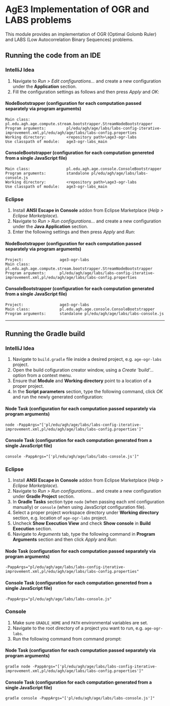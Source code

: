 # AgE3 Implementation of OGR and LABS problems

This module provides an implementation of OGR (Optimal Golomb Ruler) and LABS (Low Autocorrelation Binary Sequences) problems.

## Running the code from an IDE

### IntelliJ Idea

1. Navigate to *Run > Edit configurations...* and create a new configuration under the **Application** section.
2. Fill the configuration settings as follows and then press *Apply* and *OK*:

#### NodeBootstrapper (configuration for each computation passed separately via program arguments)

```
Main class:                pl.edu.agh.age.compute.stream.bootstrapper.StreamNodeBootstrapper
Program arguments:         pl/edu/agh/age/labs/labs-config-iterative-improvement.xml,pl/edu/agh/age/labs/labs-config.properties
Working directory:         <repository path>\age3-ogr-labs
Use classpath of module:   age3-ogr-labs_main
```

#### ConsoleBootstrapper (configuration for each computation genereted from a single JavaScript file)

```
Main class:                pl.edu.agh.age.console.ConsoleBootstrapper
Program arguments:         standalone pl/edu/agh/age/labs/labs-console.js
Working directory:         <repository path>\age3-ogr-labs
Use classpath of module:   age3-ogr-labs_main
```

### Eclipse

1. Install **ANSI Escape in Console** addon from Eclipse Marketplace (*Help > Eclipse Marketplace*).
2. Navigate to *Run > Run configurations...* and create a new configuration under the **Java Application** section.
3. Enter the following settings and then press *Apply* and *Run*:

#### NodeBootstrapper (configuration for each computation passed separately via program arguments)

```
Project:                age3-ogr-labs
Main class:             pl.edu.agh.age.compute.stream.bootstrapper.StreamNodeBootstrapper
Program arguments:      pl/edu/agh/age/labs/labs-config-iterative-improvement.xml,pl/edu/agh/age/labs/labs-config.properties
```

#### ConsoleBootstrapper (configuration for each computation generated from a single JavaScript file)

```
Project:                age3-ogr-labs
Main class:             pl.edu.agh.age.console.ConsoleBootstrapper
Program arguments:      standalone pl/edu/agh/age/labs/labs-console.js
```

---

## Running the Gradle build

### IntelliJ Idea

1. Navigate to `build.gradle` file inside a desired project, e.g. `age-ogr-labs` project.
2. Open the build cofiguration creator window, using a *Create 'build'...* option from a context menu.
3. Ensure that **Module** and **Working directory** point to a location of a proper project.
4. In the **Script parameters** section, type the following command, click *OK* and run the newly generated configuration:

#### Node Task (configuration for each computation passed separately via program arguments)

```
node -PappArgs="['pl/edu/agh/age/labs/labs-config-iterative-improvement.xml,pl/edu/agh/age/labs/labs-config.properties']"
```

#### Console Task (configuration for each computation generated from a single JavaScript file)

```
console -PappArgs="['pl/edu/agh/age/labs/labs-console.js']"
```

### Eclipse
1. Install **ANSI Escape in Console** addon from Eclipse Marketplace (*Help > Eclipse Marketplace*).
2. Navigate to *Run > Run configurations...* and create a new configuration under **Gradle Project** section.
3. In **Gradle Tasks** section type ``node`` (when passing each xml configuration manually) or ``console`` (when using JavaScript configuration file).
4. Select a proper project workspace directory under **Working directory** section, e.g. location of `age-ogr-labs` project.
5. Uncheck **Show Execution View** and check **Show console** in **Build Execution** section.
5. Navigate to *Arguments* tab, type the following command in **Program Arguments** section and then click *Apply* and *Run*:

#### Node Task (configuration for each computation passed separately via program arguments)

```
-PappArgs="pl/edu/agh/age/labs/labs-config-iterative-improvement.xml,pl/edu/agh/age/labs/labs-config.properties"
```

#### Console Task (configuration for each computation genereted from a single JavaScript file)

```
-PappArgs="pl/edu/agh/age/labs/labs-console.js"
```

### Console
1. Make sure `GRADLE_HOME` and `PATH` environmental variables are set.
2. Navigate to the root directory of a project you want to run, e.g. `age-ogr-labs`.
3. Run the following command from command prompt:

#### Node Task (configuration for each computation passed separately via program arguments)

```
gradle node -PappArgs="['pl/edu/agh/age/labs/labs-config-iterative-improvement.xml,pl/edu/agh/age/labs/labs-config.properties']"
```

#### Console Task (configuration for each computation generated from a single JavaScript file)

```
gradle console -PappArgs="['pl/edu/agh/age/labs/labs-console.js']"
```

